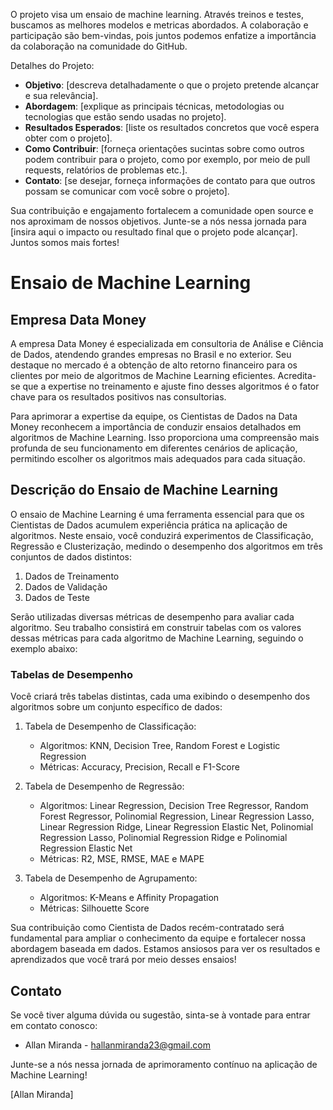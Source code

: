 O projeto visa um ensaio de machine learning. Através treinos e testes, buscamos as melhores modelos e metricas abordados. A colaboração e participação são bem-vindas, pois juntos podemos enfatize a importância da colaboração na comunidade do GitHub.

Detalhes do Projeto:

- **Objetivo**: [descreva detalhadamente o que o projeto pretende alcançar e sua relevância].
- **Abordagem**: [explique as principais técnicas, metodologias ou tecnologias que estão sendo usadas no projeto].
- **Resultados Esperados**: [liste os resultados concretos que você espera obter com o projeto].
- **Como Contribuir**: [forneça orientações sucintas sobre como outros podem contribuir para o projeto, como por exemplo, por meio de pull requests, relatórios de problemas etc.].
- **Contato**: [se desejar, forneça informações de contato para que outros possam se comunicar com você sobre o projeto].

Sua contribuição e engajamento fortalecem a comunidade open source e nos aproximam de nossos objetivos. Junte-se a nós nessa jornada para [insira aqui o impacto ou resultado final que o projeto pode alcançar]. Juntos somos mais fortes!

# Ensaio de Machine Learning

## Empresa Data Money

A empresa Data Money é especializada em consultoria de Análise e Ciência de Dados, atendendo grandes empresas no Brasil e no exterior. Seu destaque no mercado é a obtenção de alto retorno financeiro para os clientes por meio de algoritmos de Machine Learning eficientes. Acredita-se que a expertise no treinamento e ajuste fino desses algoritmos é o fator chave para os resultados positivos nas consultorias.

Para aprimorar a expertise da equipe, os Cientistas de Dados na Data Money reconhecem a importância de conduzir ensaios detalhados em algoritmos de Machine Learning. Isso proporciona uma compreensão mais profunda de seu funcionamento em diferentes cenários de aplicação, permitindo escolher os algoritmos mais adequados para cada situação.

## Descrição do Ensaio de Machine Learning

O ensaio de Machine Learning é uma ferramenta essencial para que os Cientistas de Dados acumulem experiência prática na aplicação de algoritmos. Neste ensaio, você conduzirá experimentos de Classificação, Regressão e Clusterização, medindo o desempenho dos algoritmos em três conjuntos de dados distintos:

1. Dados de Treinamento
2. Dados de Validação
3. Dados de Teste

Serão utilizadas diversas métricas de desempenho para avaliar cada algoritmo. Seu trabalho consistirá em construir tabelas com os valores dessas métricas para cada algoritmo de Machine Learning, seguindo o exemplo abaixo:

### Tabelas de Desempenho

Você criará três tabelas distintas, cada uma exibindo o desempenho dos algoritmos sobre um conjunto específico de dados:

1. Tabela de Desempenho de Classificação:
   - Algoritmos: KNN, Decision Tree, Random Forest e Logistic Regression
   - Métricas: Accuracy, Precision, Recall e F1-Score

2. Tabela de Desempenho de Regressão:
   - Algoritmos: Linear Regression, Decision Tree Regressor, Random Forest Regressor, Polinomial Regression, Linear Regression Lasso, Linear Regression Ridge, Linear Regression Elastic Net, Polinomial Regression Lasso, Polinomial Regression Ridge e Polinomial Regression Elastic Net
   - Métricas: R2, MSE, RMSE, MAE e MAPE

3. Tabela de Desempenho de Agrupamento:
   - Algoritmos: K-Means e Affinity Propagation
   - Métricas: Silhouette Score

Sua contribuição como Cientista de Dados recém-contratado será fundamental para ampliar o conhecimento da equipe e fortalecer nossa abordagem baseada em dados. Estamos ansiosos para ver os resultados e aprendizados que você trará por meio desses ensaios!

## Contato

Se você tiver alguma dúvida ou sugestão, sinta-se à vontade para entrar em contato conosco:

- Allan Miranda - hallanmiranda23@gmail.com

Junte-se a nós nessa jornada de aprimoramento contínuo na aplicação de Machine Learning!

[Allan Miranda]


